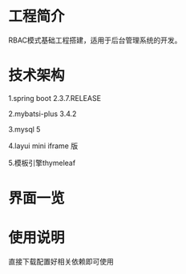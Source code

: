 # 工程简介

RBAC模式基础工程搭建，适用于后台管理系统的开发。

# 技术架构

1.spring boot  2.3.7.RELEASE

2.mybatsi-plus 3.4.2

3.mysql 5

4.layui mini iframe 版

5.模板引擎thymeleaf

# 界面一览

# 使用说明

直接下载配置好相关依赖即可使用



